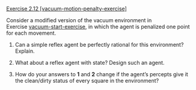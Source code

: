 [Exercise 2.12 \[vacuum-motion-penalty-exercise\]](ex_12/)

Consider a modified version of the
vacuum environment in Exercise [vacuum-start-exercise](#/),
in which the agent is penalized one point for each movement.

1.  Can a simple reflex agent be perfectly rational for this
    environment? Explain.

2.  What about a reflex agent with state? Design such an agent.

3.  How do your answers to **1** and **2**
    change if the agent’s percepts give it the clean/dirty status of
    every square in the environment?
